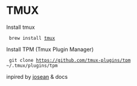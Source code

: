 # TMUX

Install tmux

<code> brew install [tmux](https://github.com/tmux/tmux/wiki "Tmux ") </code>

Install TPM (Tmux Plugin Manager)

<code> git clone https://github.com/tmux-plugins/tpm ~/.tmux/plugins/tpm </code>

inpired by [josean](https://github.com/josean-dev) & docs
